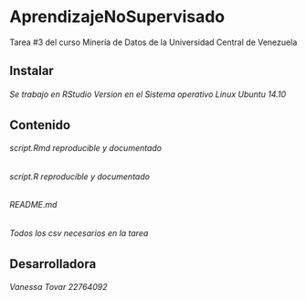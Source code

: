 # AprendizajeNoSupervisado
Tarea #3 del curso Minería de Datos de la Universidad Central de Venezuela

## Instalar
###### Se trabajo en RStudio Version en el Sistema operativo Linux Ubuntu 14.10

## Contenido
######  script.Rmd reproducible y documentado
######  script.R reproducible y documentado
######  README.md 
######  Todos los csv necesarios en la tarea

## Desarrolladora
###### Vanessa Tovar 22764092
